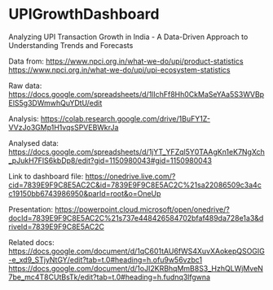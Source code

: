 # UPIGrowthDashboard
Analyzing UPI Transaction Growth in India​ - A Data-Driven Approach to Understanding Trends and Forecasts​

Data from: 
https://www.npci.org.in/what-we-do/upi/product-statistics
https://www.npci.org.in/what-we-do/upi/upi-ecosystem-statistics

Raw data:
https://docs.google.com/spreadsheets/d/1lIchFf8Hh0CkMaSeYAa5S3WVBpElS5g3DWmwhQuYDtU/edit

Analysis: 
https://colab.research.google.com/drive/1BuFY1Z-VVzJo3GMp1H1vqsSPVEBWkrJa

Analysed data:
https://docs.google.com/spreadsheets/d/1jYT_YFZql5Y0TAAgKn1eK7NgXch_pJukH7FIS6kbDp8/edit?gid=1150980043#gid=1150980043

Link to dashboard file:
https://onedrive.live.com/?cid=7839E9F9C8E5AC2C&id=7839E9F9C8E5AC2C%21sa22086509c3a4cc19150bb6743986950&parId=root&o=OneUp

Presentation: 
https://powerpoint.cloud.microsoft/open/onedrive/?docId=7839E9F9C8E5AC2C%21s737e448426584702bfaf489da728e1a3&driveId=7839E9F9C8E5AC2C

Related docs:
https://docs.google.com/document/d/1qC601tAU6fWS4XuvXAokepQSOGIG-e_xd9_STjyNtGY/edit?tab=t.0#heading=h.ofu9w56vzbc1
https://docs.google.com/document/d/1oJI2KRBhqMmB8S3_HzhQLWjMveN7be_mc4T8CUtBsTk/edit?tab=t.0#heading=h.fudnq3lfgwna
